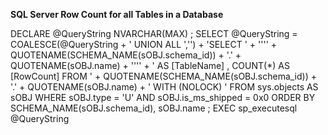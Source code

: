 <b> SQL Server Row Count for all Tables in a Database</b>


DECLARE @QueryString NVARCHAR(MAX) ;
SELECT @QueryString = COALESCE(@QueryString + ' UNION ALL ','')
                      + 'SELECT '
                      + '''' + QUOTENAME(SCHEMA_NAME(sOBJ.schema_id))
                      + '.' + QUOTENAME(sOBJ.name) + '''' + ' AS [TableName]
                      , COUNT(*) AS [RowCount] FROM '
                      + QUOTENAME(SCHEMA_NAME(sOBJ.schema_id))
                      + '.' + QUOTENAME(sOBJ.name) + ' WITH (NOLOCK) '
FROM sys.objects AS sOBJ
WHERE
      sOBJ.type = 'U'
      AND sOBJ.is_ms_shipped = 0x0
ORDER BY SCHEMA_NAME(sOBJ.schema_id), sOBJ.name ;
EXEC sp_executesql @QueryString
